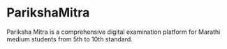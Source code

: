 # ParikshaMitra
Pariksha Mitra is a comprehensive digital examination platform for Marathi medium students from 5th to 10th standard.
